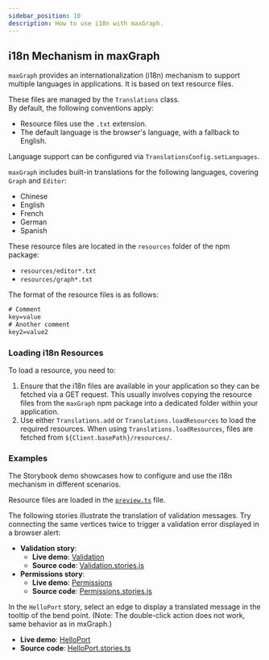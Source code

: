 ```yaml
---
sidebar_position: 10
description: How to use i18n with maxGraph.
---
```


## i18n Mechanism in maxGraph

`maxGraph` provides an internationalization (i18n) mechanism to support multiple languages in applications. It is based on text resource files.

These files are managed by the `Translations` class.\
By default, the following conventions apply:
- Resource files use the `.txt` extension.
- The default language is the browser's language, with a fallback to English.

Language support can be configured via `TranslationsConfig.setLanguages`.

`maxGraph` includes built-in translations for the following languages, covering `Graph` and `Editor`:
- Chinese
- English
- French
- German
- Spanish

These resource files are located in the `resources` folder of the npm package:
- `resources/editor*.txt`
- `resources/graph*.txt`

The format of the resource files is as follows:
```txt
# Comment
key=value
# Another comment
key2=value2
```


### Loading i18n Resources

To load a resource, you need to:
1. Ensure that the i18n files are available in your application so they can be fetched via a GET request. This usually involves copying the resource files from the `maxGraph` npm package into a dedicated folder within your application.
2. Use either `Translations.add` or `Translations.loadResources` to load the required resources. When using `Translations.loadResources`, files are fetched from `${Client.basePath}/resources/`.

### Examples

The Storybook demo showcases how to configure and use the i18n mechanism in different scenarios.

Resource files are loaded in the [`preview.ts`](https://github.com/maxGraph/maxGraph/blob/main/packages/html/.storybook/preview.ts) file.

The following stories illustrate the translation of validation messages. Try connecting the same vertices twice to trigger a validation error displayed in a browser alert:
- **Validation story**:
  - **Live demo**: [Validation](https://maxgraph.github.io/maxGraph/demo/?path=/story/misc-validation--default)
  - **Source code**: [Validation.stories.js](https://github.com/maxGraph/maxGraph/blob/main/packages/html/stories/Validation.stories.js)
- **Permissions story**:
  - **Live demo**: [Permissions](https://maxgraph.github.io/maxGraph/demo/?path=/story/misc-permissions--default)
  - **Source code**: [Permissions.stories.js](https://github.com/maxGraph/maxGraph/blob/main/packages/html/stories/Permissions.stories.js)

In the `HelloPort` story, select an edge to display a translated message in the tooltip of the bend point. (Note: The double-click action does not work, same behavior as in mxGraph.)
- **Live demo**: [HelloPort](https://maxgraph.github.io/maxGraph/demo/?path=/story/misc-helloport--default)
- **Source code**: [HelloPort.stories.ts](https://github.com/maxGraph/maxGraph/blob/main/packages/html/stories/HelloPort.stories.ts)
